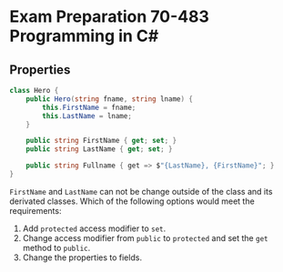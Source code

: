 # Exam Preparation 70-483 Programming in C#

## Properties

```C#
class Hero {
    public Hero(string fname, string lname) {
        this.FirstName = fname;
        this.LastName = lname;
    }

    public string FirstName { get; set; }
    public string LastName { get; set; }

    public string Fullname { get => $"{LastName}, {FirstName}"; }
}
```

`FirstName` and `LastName` can not be change outside of the class and its derivated classes.
Which of the following options would meet the requirements:
1. Add `protected` access modifier to `set`.
2. Change access modifier from `public` to `protected` and set the `get` method to `public`.
3. Change the properties to fields.
